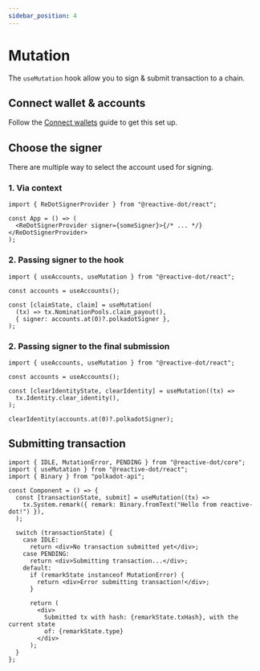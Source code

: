 ```yaml
---
sidebar_position: 4
---
```


# Mutation

The `useMutation` hook allow you to sign & submit transaction to a chain.

## Connect wallet & accounts

Follow the [Connect wallets](./connect-wallets.md) guide to get this set up.

## Choose the signer

There are multiple way to select the account used for signing.

### 1. Via context

```tsx
import { ReDotSignerProvider } from "@reactive-dot/react";

const App = () => (
  <ReDotSignerProvider signer={someSigner}>{/* ... */}</ReDotSignerProvider>
);
```

### 2. Passing signer to the hook

```tsx
import { useAccounts, useMutation } from "@reactive-dot/react";

const accounts = useAccounts();

const [claimState, claim] = useMutation(
  (tx) => tx.NominationPools.claim_payout(),
  { signer: accounts.at(0)?.polkadotSigner },
);
```

### 2. Passing signer to the final submission

```tsx
import { useAccounts, useMutation } from "@reactive-dot/react";

const accounts = useAccounts();

const [clearIdentityState, clearIdentity] = useMutation((tx) =>
  tx.Identity.clear_identity(),
);

clearIdentity(accounts.at(0)?.polkadotSigner);
```

## Submitting transaction

```tsx
import { IDLE, MutationError, PENDING } from "@reactive-dot/core";
import { useMutation } from "@reactive-dot/react";
import { Binary } from "polkadot-api";

const Component = () => {
  const [transactionState, submit] = useMutation((tx) =>
    tx.System.remark({ remark: Binary.fromText("Hello from reactive-dot!") }),
  );

  switch (transactionState) {
    case IDLE:
      return <div>No transaction submitted yet</div>;
    case PENDING:
      return <div>Submitting transaction...</div>;
    default:
      if (remarkState instanceof MutationError) {
        return <div>Error submitting transaction!</div>;
      }

      return (
        <div>
          Submitted tx with hash: {remarkState.txHash}, with the current state
          of: {remarkState.type}
        </div>
      );
  }
};
```
